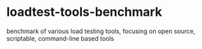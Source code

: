 # loadtest-tools-benchmark
benchmark of various load testing tools, focusing on open source, scriptable, command-line based tools
